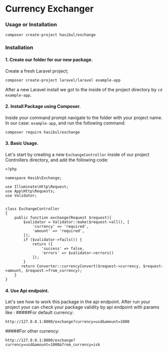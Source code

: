# Currency Exchanger 

### Usage or Installation 
```
composer create-project hasibul/exchange
```
### Installation 
#### 1. Create our folder for our new package.

Create a fresh Laravel project;

```
composer create-project laravel/laravel example-app
```

After a new Laravel install we got to the inside of the project directory by ` cd example-app `.

#### 2. Install Package using Composer.

Inside your command prompt navigate to the folder with your project name. In our case: `example-app`, and run the following command:

```
composer require hasibul/exchange
```

#### 3. Basic Usage.

Let's start by creating a new `ExchangeController` inside of our project Controllers directory, and add the following code:

```
<?php

namespace Hasib\Exchange;

use Illuminate\Http\Request;
use App\Http\Requests;
use Validator;


class ExchangeController
{
    public function exchange(Request $request){
        $validator = Validator::make($request->all(), [
            'currency' => 'required',
            'amount' => 'required',
        ]);
        if ($validator->fails()) {
            return ([
                'success' => false,
                'errors' => $validator->errors()
            ]);
        }
       return Converter::currencyConvert($request->currency, $request->amount, $request->from_currency);
    }
}

```
#### 4. Use Api endpoint. 
Let's see how to work this package in the api endpoint. After run your project your can check your package validity by api endpoint with params like :
#####For default currency:
```
http://127.0.0.1:8000/exchange?currency=usd&amount=1000
```
#####For other currency:
```
http://127.0.0.1:8000/exchange?currency=usd&amount=1000&from_currency=isk
```

